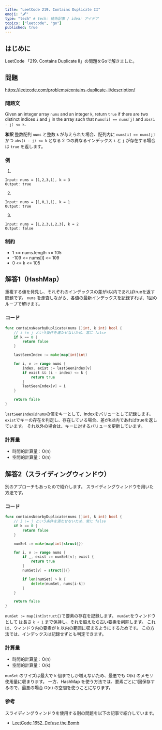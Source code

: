 ```yaml
---
title: "LeetCode 219. Contains Duplicate II"
emoji: "🖋"
type: "tech" # tech: 技術記事 / idea: アイデア
topics: ["leetcode", "go"]
published: true
---
```

## はじめに
LeetCode 「219. Contains Duplicate II」の問題をGoで解きました。

## 問題
https://leetcode.com/problems/contains-duplicate-ii/description/

### 問題文
Given an integer array `nums` and an integer `k`, return `true` if there are two distinct indices `i` and `j` in the array such that n`ums[i] == nums[j]` and `abs(i - j) <= k`.

**和訳**
整数配列 `nums` と整数 `k` が与えられた場合、配列内に `nums[i] == nums[j]` かつ `abs(i - j) <= k` となる 2 つの異なるインデックス `i` と `j` が存在する場合は `true` を返します。


### 例
1.
```
Input: nums = [1,2,3,1], k = 3
Output: true
```

2.
```
Input: nums = [1,0,1,1], k = 1
Output: true
```

3.
```
Input: nums = [1,2,3,1,2,3], k = 2
Output: false
```

### 制約
- 1 <= nums.length <= 105
- -109 <= nums[i] <= 109
- 0 <= k <= 105

## 解答1（HashMap）
重複する値を発見し、それぞれのインデックスの差がk以内であればtrueを返す問題です。
`nums` を走査しながら、各値の最新インデックスを記録すれば、1回のループで解けます。

### コード
```go
func containsNearbyDuplicate(nums []int, k int) bool {
    // i != j という条件を満たせないため、常に false
    if k == 0 {
        return false
    }

    lastSeenIndex := make(map[int]int)

    for i, v := range nums {
        index, exist := lastSeenIndex[v]
        if exist && (i - index) <= k {
            return true
        }
        lastSeenIndex[v] = i
    }

    return false
}
```
`lastSeenIndex`は`nums`の値をキーとして、indexをバリューとして記録します。
`exist`でキーの存在を判定し、存在している場合、差がk以内であればtrueを返しています。
それ以外の場合は、キーに対するバリューを更新しています。

### 計算量
- 時間的計算量：O(n)
- 空間的計算量：O(n)

## 解答2（スライディングウィンドウ）
別のアプローチもあったので紹介します。
スライディングウィンドウを用いた方法です。

### コード
```go
func containsNearbyDuplicate(nums []int, k int) bool {
    // i != j という条件を満たせないため、常に false
    if k == 0 {
        return false
    }

    numSet := make(map[int]struct{})

    for i, v := range nums {
        if _, exist := numSet[v]; exist {
            return true
        }
        numSet[v] = struct{}{}

        if len(numSet) > k {
            delete(numSet, nums[i-k])
        }
    }

    return false
}
```
`numSet := map[int]struct{}`で要素の存在を記録します。
`numSet`をウィンドウとして は長さ `k + 1` まで保持し、それを超えたら古い要素を削除します。
これは、ウィンドウ内の要素が k 以内の範囲に収まるようにするためです。
この方法では、インデックスは記録せずとも判定できます。

### 計算量
- 時間的計算量：O(n)
- 空間的計算量：O(k)

`numSet` のサイズは最大で k 個までしか増えないため、最悪でも O(k) のメモリ使用量に収まります。
一方、HashMap を使う方法では、要素ごとに1回保存するので、最悪の場合 O(n) の空間を使うことになります。

### 参考
スライディングウィンドウを使用する別の問題を以下の記事で紹介しています。
- [LeetCode 1652. Defuse the Bomb](https://zenn.dev/shimpo/articles/leet-code-1652-20250321)